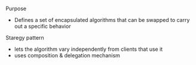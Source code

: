 Purpose
- Defines a set of encapsulated algorithms that can be swapped to carry out a specific behavior

Staregy pattern
- lets the algorithm vary independently from clients that use it
- uses composition & delegation mechanism